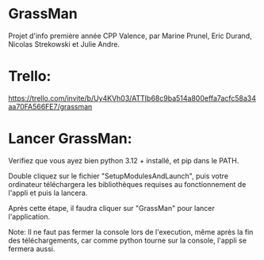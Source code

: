 # GrassMan
Projet d'info première année CPP Valence, par Marine Prunel, Eric Durand, Nicolas Strekowski et Julie Andre.

# Trello:
https://trello.com/invite/b/Uy4KVh03/ATTIb68c9ba514a800effa7acfc58a34aa70FA566FE7/grassman

# Lancer GrassMan:

Verifiez que vous ayez bien python 3.12 + installé, et pip dans le PATH.

Double cliquez sur le fichier "SetupModulesAndLaunch", puis votre ordinateur téléchargera les bibliothèques requises au fonctionnement de l'appli et puis la lancera.

Après cette étape, il faudra cliquer sur "GrassMan" pour lancer l'application.

Note: Il ne faut pas fermer la console lors de l'execution, même après la fin des téléchargements, car comme python tourne sur la console, l'appli se fermera aussi.